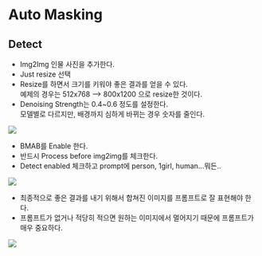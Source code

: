 
# Auto Masking

## Detect

* Img2Img 인물 사진을 추가한다.
* Just resize 선택
* Resize를 하면서 크기를 키워야 좋은 결과를 얻을 수 있다.   
예제의 경우는 512x768 --> 800x1200 으로 resize한 것이다.
* Denoising Strength는 0.4~0.6 정도를 설정한다.   
모델별로 다르지만, 배경까지 심하게 바뀌는 경우 숫자를 줄인다.
  
<p>
<img src="https://i.ibb.co/VpRpN5m/2023-08-16-1-47-31.png">
</p>

* BMAB를 Enable 한다.
* 반드시 Process before img2img를 체크한다.
* Detect enabled 체크하고 prompt에 person, 1girl, human...뭐든..

<p>
<img src="https://i.ibb.co/k525fb6/2023-08-16-1-47-45.png">
</p>

* 최종적으로 좋은 결과를 내기 위해서 합쳐진 이미지를 프롬프트로 잘 표현해야 한다.
* 프롬프트가 없거나 적당히 적으면 원하는 이미지에서 멀어지기 때문에 프롬프트가 매우 중요하다.

<p>
<img src="https://i.ibb.co/V0yKJdS/00015-188939271.png">
</p>

